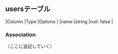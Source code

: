 ## usersテーブル

|Column     |Type       |Options         |
|name       |string     |null: false     |



### Association
（ここに追記していく）